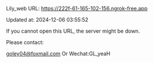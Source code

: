 Lily_web URL: https://222f-61-165-102-156.ngrok-free.app

Updated at: 2024-12-06 03:55:52

If you cannot open this URL, the server might be down.

Please contact: 

goley04@foxmail.com Or Wechat:GL_yeaH